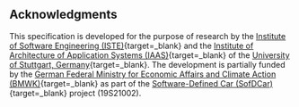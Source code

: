 ## Acknowledgments

This specification is developed for the purpose of research by the [Institute of Software Engineering (ISTE)](https://www.iste.uni-stuttgart.de){target=_blank} and the [Institute of Architecture of Application Systems (IAAS)](https://www.iaas.uni-stuttgart.de){target=_blank} of the [University of Stuttgart, Germany](https://www.uni-stuttgart.de){target=_blank}.
The development is partially funded by the [German Federal Ministry for Economic Affairs and Climate Action (BMWK)](https://www.bmwk.de/Navigation/EN/Home/home.html){target=_blank} as part of the [Software-Defined Car (SofDCar)](https://sofdcar.de){target=_blank} project (19S21002).

